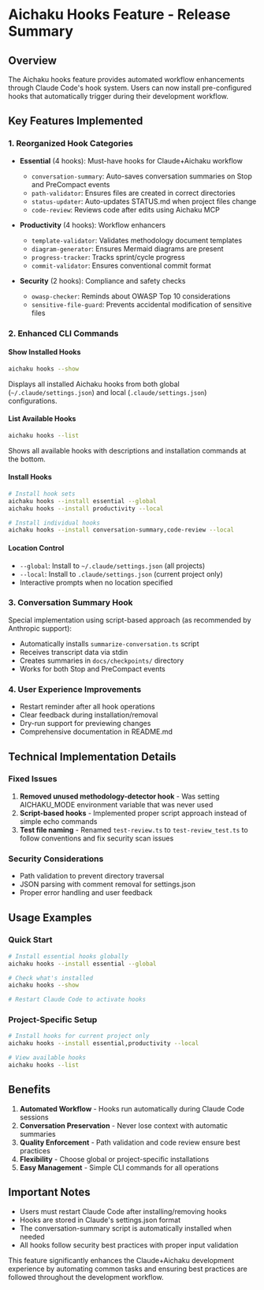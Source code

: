 # Aichaku Hooks Feature - Release Summary

## Overview
The Aichaku hooks feature provides automated workflow enhancements through Claude Code's hook system. Users can now install pre-configured hooks that automatically trigger during their development workflow.

## Key Features Implemented

### 1. Reorganized Hook Categories
- **Essential** (4 hooks): Must-have hooks for Claude+Aichaku workflow
  - `conversation-summary`: Auto-saves conversation summaries on Stop and PreCompact events
  - `path-validator`: Ensures files are created in correct directories
  - `status-updater`: Auto-updates STATUS.md when project files change
  - `code-review`: Reviews code after edits using Aichaku MCP
  
- **Productivity** (4 hooks): Workflow enhancers
  - `template-validator`: Validates methodology document templates
  - `diagram-generator`: Ensures Mermaid diagrams are present
  - `progress-tracker`: Tracks sprint/cycle progress
  - `commit-validator`: Ensures conventional commit format

- **Security** (2 hooks): Compliance and safety checks
  - `owasp-checker`: Reminds about OWASP Top 10 considerations
  - `sensitive-file-guard`: Prevents accidental modification of sensitive files

### 2. Enhanced CLI Commands

#### Show Installed Hooks
```bash
aichaku hooks --show
```
Displays all installed Aichaku hooks from both global (`~/.claude/settings.json`) and local (`.claude/settings.json`) configurations.

#### List Available Hooks
```bash
aichaku hooks --list
```
Shows all available hooks with descriptions and installation commands at the bottom.

#### Install Hooks
```bash
# Install hook sets
aichaku hooks --install essential --global
aichaku hooks --install productivity --local

# Install individual hooks
aichaku hooks --install conversation-summary,code-review --local
```

#### Location Control
- `--global`: Install to `~/.claude/settings.json` (all projects)
- `--local`: Install to `.claude/settings.json` (current project only)
- Interactive prompts when no location specified

### 3. Conversation Summary Hook
Special implementation using script-based approach (as recommended by Anthropic support):
- Automatically installs `summarize-conversation.ts` script
- Receives transcript data via stdin
- Creates summaries in `docs/checkpoints/` directory
- Works for both Stop and PreCompact events

### 4. User Experience Improvements
- Restart reminder after all hook operations
- Clear feedback during installation/removal
- Dry-run support for previewing changes
- Comprehensive documentation in README.md

## Technical Implementation Details

### Fixed Issues
1. **Removed unused methodology-detector hook** - Was setting AICHAKU_MODE environment variable that was never used
2. **Script-based hooks** - Implemented proper script approach instead of simple echo commands
3. **Test file naming** - Renamed `test-review.ts` to `test-review_test.ts` to follow conventions and fix security scan issues

### Security Considerations
- Path validation to prevent directory traversal
- JSON parsing with comment removal for settings.json
- Proper error handling and user feedback

## Usage Examples

### Quick Start
```bash
# Install essential hooks globally
aichaku hooks --install essential --global

# Check what's installed
aichaku hooks --show

# Restart Claude Code to activate hooks
```

### Project-Specific Setup
```bash
# Install hooks for current project only
aichaku hooks --install essential,productivity --local

# View available hooks
aichaku hooks --list
```

## Benefits
1. **Automated Workflow** - Hooks run automatically during Claude Code sessions
2. **Conversation Preservation** - Never lose context with automatic summaries
3. **Quality Enforcement** - Path validation and code review ensure best practices
4. **Flexibility** - Choose global or project-specific installations
5. **Easy Management** - Simple CLI commands for all operations

## Important Notes
- Users must restart Claude Code after installing/removing hooks
- Hooks are stored in Claude's settings.json format
- The conversation-summary script is automatically installed when needed
- All hooks follow security best practices with proper input validation

This feature significantly enhances the Claude+Aichaku development experience by automating common tasks and ensuring best practices are followed throughout the development workflow.